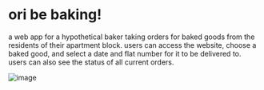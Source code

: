 # ori be baking!
a web app for a hypothetical baker taking orders for baked goods from the residents of their apartment block. users can access the website, choose a baked good, and select a date and flat number for it to be delivered to. users can also see the status of all current orders.

![image](https://github.com/user-attachments/assets/8f300ab8-2559-4be1-b819-c5ac8f4eeec3)
